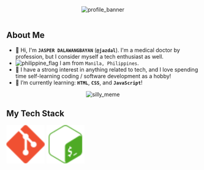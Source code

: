 <div align="center">
  <img src="profile_banner.gif" alt="profile_banner">
</div>
<br>

## About Me

- 👋 Hi, I'm **`JASPER DALAWANGBAYAN`** (**`@jazdal`**). I'm a medical doctor by profession, but I consider myself a tech enthusiast as well.
- <img src="https://cdn.statically.io/gh/hjnilsson/country-flags/master/svg/ph.svg" alt="philippine_flag" width="22"> I am from `Manila, Philippines`.
- 👀 I have a strong interest in anything related to tech, and I love spending time self-learning coding / software development as a hobby!
- 🌱 I’m currently learning: **`HTML`**, **`CSS`**, and **`JavaScript`**!

<div align="center">
  <img src="funny_meme.gif" alt="silly_meme" width="500" height="500">
</div>

## My Tech Stack

<div align="left">
  <img src="git-color.svg" alt="git_icon" width="100" height="100">
  <img src="gnubash-color.svg" alt="bash_icon" width="100" height="100">
</div>

<!---
jazdal/jazdal is a ✨ special ✨ repository because its `README.md` (this file) appears on your GitHub profile.
You can click the Preview link to take a look at your changes.
--->
